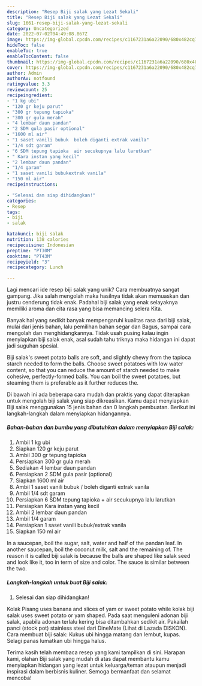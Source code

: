 ```yaml
---
description: "Resep Biji salak yang Lezat Sekali"
title: "Resep Biji salak yang Lezat Sekali"
slug: 1661-resep-biji-salak-yang-lezat-sekali
category: Uncategorized
date: 2022-07-02T04:49:08.867Z
image: https://img-global.cpcdn.com/recipes/c1167231a6a22090/680x482cq70/biji-salak-foto-resep-utama.jpg
hideToc: false
enableToc: true
enableTocContent: false
thumbnail: https://img-global.cpcdn.com/recipes/c1167231a6a22090/680x482cq70/biji-salak-foto-resep-utama.jpg
cover: https://img-global.cpcdn.com/recipes/c1167231a6a22090/680x482cq70/biji-salak-foto-resep-utama.jpg
author: Admin
authorAv: notfound
ratingvalue: 3.3
reviewcount: 25
recipeingredient:
- "1 kg ubi"
- "120 gr keju parut"
- "300 gr tepung tapioka"
- "300 gr gula merah"
- "4 lembar daun pandan"
- "2 SDM gula pasir optional"
- "1600 ml air"
- "1 saset vanili bubuk  boleh diganti extrak vanila"
- "1/4 sdt garam"
- "6 SDM tepung tapioka  air secukupnya lalu larutkan"
- " Kara instan yang kecil"
- "2 lembar daun pandan"
- "1/4 garam"
- "1 saset vanili bubukextrak vanila"
- "150 ml air"
recipeinstructions:

- "Selesai dan siap dihidangkan!"
categories:
- Resep
tags:
- biji
- salak

katakunci: biji salak 
nutrition: 138 calories
recipecuisine: Indonesian
preptime: "PT30M"
cooktime: "PT43M"
recipeyield: "3"
recipecategory: Lunch

---
```





Lagi mencari ide resep biji salak yang unik? Cara membuatnya sangat gampang. Jika salah mengolah maka hasilnya tidak akan memuaskan dan justru cenderung tidak enak. Padahal biji salak yang enak selayaknya memiliki aroma dan cita rasa yang bisa memancing selera Kita.





Banyak hal yang sedikit banyak mempengaruhi kualitas rasa dari biji salak, mulai dari jenis bahan, lalu pemilihan bahan segar dan Bagus, sampai cara mengolah dan menghidangkannya. Tidak usah pusing kalau ingin menyiapkan biji salak enak,      asal sudah tahu triknya maka hidangan ini dapat jadi suguhan spesial.














Biji salak&#39;s sweet potato balls are soft, and slightly chewy from the tapioca starch needed to form the balls. Choose sweet potatoes with low water content, so that you can reduce the amount of starch needed to make cohesive, perfectly-formed balls. You can boil the sweet potatoes, but steaming them is preferable as it further reduces the.






Di bawah ini ada beberapa cara mudah dan praktis yang dapat diterapkan untuk mengolah biji salak yang siap dikreasikan. Kamu dapat menyiapkan Biji salak menggunakan 15 jenis bahan dan 0 langkah pembuatan. Berikut ini langkah-langkah dalam menyiapkan hidangannya.

<!--inarticleads1-->

##### Bahan-bahan dan bumbu yang dibutuhkan dalam menyiapkan Biji salak:

1. Ambil 1 kg ubi
1. Siapkan 120 gr keju parut
1. Ambil 300 gr tepung tapioka
1. Persiapkan 300 gr gula merah
1. Sediakan 4 lembar daun pandan
1. Persiapkan 2 SDM gula pasir (optional)
1. Siapkan 1600 ml air
1. Ambil 1 saset vanili bubuk / boleh diganti extrak vanila
1. Ambil 1/4 sdt garam
1. Persiapkan 6 SDM tepung tapioka + air secukupnya lalu larutkan
1. Persiapkan  Kara instan yang kecil
1. Ambil 2 lembar daun pandan
1. Ambil 1/4 garam
1. Persiapkan 1 saset vanili bubuk/extrak vanila
1. Siapkan 150 ml air


In a saucepan, boil the sugar, salt, water and half of the pandan leaf. In another saucepan, boil the coconut milk, salt and the remaining of. The reason it is called biji salak is because the balls are shaped like salak seed and look like it, too in term of size and color. The sauce is similar between the two. 

<!--inarticleads2-->

##### Langkah-langkah untuk buat Biji salak:


1. Selesai dan siap dihidangkan!

Kolak Pisang uses banana and slices of yam or sweet potato while kolak biji salak uses sweet potato or yam shaped. Pada saat menguleni adonan biji salak, apabila adonan terlalu kering bisa ditambahkan sedikit air. Pakailah panci (stock pot) stainless steel dari DineMate (Lihat di Lazada DISKON). Cara membuat biji salak: Kukus ubi hingga matang dan lembut, kupas. Selagi panas lumatkan ubi hingga halus. 

Terima kasih telah membaca resep yang kami tampilkan di sini. Harapan kami, olahan Biji salak yang mudah di atas dapat membantu kamu menyiapkan hidangan yang lezat untuk keluarga/teman ataupun menjadi inspirasi dalam berbisnis kuliner. Semoga bermanfaat dan selamat mencoba!
